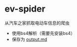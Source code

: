 # ev-spider
从汽车之家抓取电动车信息的爬虫

- 使用bs4解析（需要先安装bs4）
- 保存为 [output.md](https://github.com/laobaitu/ev-spider/blob/main/output.md)
